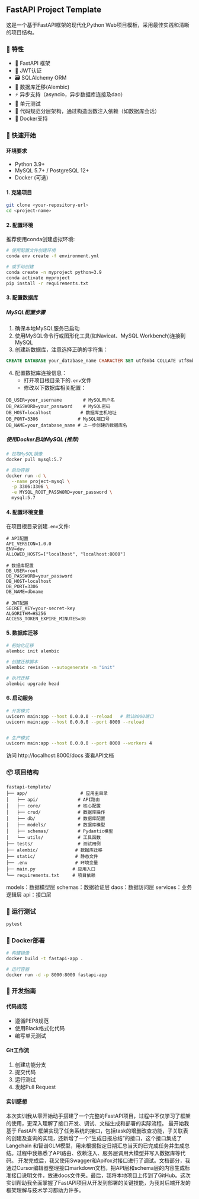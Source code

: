 ## FastAPI Project Template

这是一个基于FastAPI框架的现代化Python Web项目模板，采用最佳实践和清晰的项目结构。

### 🎯 特性

- 🚀 FastAPI 框架
- 🔐 JWT认证
- 🗃️ SQLAlchemy ORM
- 🔄 数据库迁移(Alembic)
- ⚡ 异步支持（asyncio，异步数据库连接及dao）
- 🧪 单元测试 
- 📝 代码规范分层架构，通过构造函数注入依赖（如数据库会话）
- 🐳 Docker支持

### 🚀 快速开始

#### 环境要求

- Python 3.9+
- MySQL 5.7+ / PostgreSQL 12+
- Docker (可选)

#### 1. 克隆项目

```bash
git clone <your-repository-url>
cd <project-name>
```

#### 2. 配置环境

推荐使用conda创建虚拟环境:

```bash
# 使用配置文件创建环境
conda env create -f environment.yml

# 或手动创建
conda create -n myproject python=3.9
conda activate myproject
pip install -r requirements.txt
```

#### 3. 配置数据库

##### MySQL配置步骤

1. 确保本地MySQL服务已启动
2. 使用MySQL命令行或图形化工具(如Navicat、MySQL Workbench)连接到MySQL
3. 创建新数据库，注意选择正确的字符集：
```sql
CREATE DATABASE your_database_name CHARACTER SET utf8mb4 COLLATE utf8mb4_general_ci;
```

4. 配置数据库连接信息：
   - 打开项目根目录下的`.env`文件
   - 修改以下数据库相关配置：
```env
DB_USER=your_username        # MySQL用户名
DB_PASSWORD=your_password    # MySQL密码
DB_HOST=localhost           # 数据库主机地址
DB_PORT=3306               # MySQL端口号
DB_NAME=your_database_name # 上一步创建的数据库名
```

##### 使用Docker启动MySQL (推荐)

```bash
# 拉取MySQL镜像
docker pull mysql:5.7

# 启动容器
docker run -d \
  --name project-mysql \
  -p 3306:3306 \
  -e MYSQL_ROOT_PASSWORD=your_password \
  mysql:5.7
```

#### 4. 配置环境变量

在项目根目录创建`.env`文件:

```env
# API配置
API_VERSION=1.0.0
ENV=dev
ALLOWED_HOSTS=["localhost", "localhost:8000"]

# 数据库配置
DB_USER=root
DB_PASSWORD=your_password
DB_HOST=localhost
DB_PORT=3306
DB_NAME=dbname

# JWT配置
SECRET_KEY=your-secret-key
ALGORITHM=HS256
ACCESS_TOKEN_EXPIRE_MINUTES=30
```

#### 5. 数据库迁移

```bash
# 初始化迁移
alembic init alembic

# 创建迁移脚本
alembic revision --autogenerate -m "init"

# 执行迁移
alembic upgrade head
```

#### 6. 启动服务

```bash
# 开发模式
uvicorn main:app --host 0.0.0.0 --reload   # 默认8000端口
uvicorn main:app --host 0.0.0.0 --port 8000 --reload


# 生产模式
uvicorn main:app --host 0.0.0.0 --port 8000 --workers 4
```

访问 http://localhost:8000/docs 查看API文档

### 📦 项目结构

```
fastapi-template/
├── app/                    # 应用主目录
│   ├── api/               # API路由
│   ├── core/              # 核心配置
│   ├── crud/              # 数据库操作
│   ├── db/                # 数据库配置
│   ├── models/            # 数据库模型
│   ├── schemas/           # Pydantic模型
│   └── utils/             # 工具函数
├── tests/                 # 测试用例
├── alembic/              # 数据库迁移
├── static/               # 静态文件
├── .env                  # 环境变量
├── main.py              # 应用入口
└── requirements.txt     # 项目依赖
```

models：数据模型层
schemas：数据验证层
daos：数据访问层
services：业务逻辑层
api：接口层

### 🧪 运行测试

```bash
pytest
```

### 🐳 Docker部署

```bash
# 构建镜像
docker build -t fastapi-app .

# 运行容器
docker run -d -p 8000:8000 fastapi-app
```

### 📝 开发指南

#### 代码规范
- 遵循PEP8规范
- 使用Black格式化代码
- 编写单元测试

#### Git工作流
1. 创建功能分支
2. 提交代码
3. 运行测试
4. 发起Pull Request

#### 实训感想
本次实训我从零开始动手搭建了一个完整的FastAPI项目，过程中不仅学习了框架的使用，更深入理解了接口开发、调试、文档生成和部署的实际流程。
最开始我基于 FastAPI 框架实现了任务系统的接口，包括task的增删改查功能，子关联表的创建及查询的实现，还新增了一个“生成日报总结”的接口，这个接口集成了 Langchain 和智谱GLM模型，用来根据指定日期汇总当天的已完成任务并生成总结。过程中我熟悉了API路由、依赖注入、服务层调用大模型并写入数据库等代码。
开发完成后，我又使用Swagger和Apifox对接口进行了调试。文档部分，我通过Cursor编辑器整理接口markdown文档，把API层和schema层的内容生成标准接口说明文件，放进docs文件夹。最后，我将本地项目上传到了GitHub。这次实训帮助我全面掌握了FastAPI项目从开发到部署的关键技能，为我对后端开发的框架理解与技术学习都助力许多。
